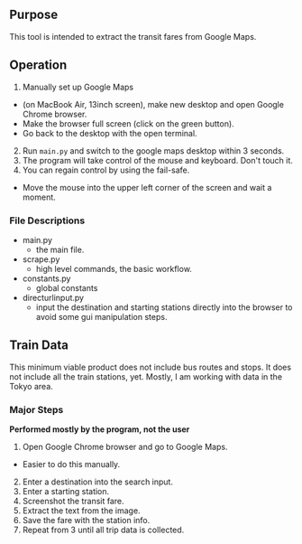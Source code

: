 ## Purpose
This tool is intended to extract the transit fares from Google Maps.

## Operation
1. Manually set up Google Maps
  * (on MacBook Air, 13inch screen), make new desktop and open Google Chrome browser.
  * Make the browser full screen (click on the green button).
  * Go back to the desktop with the open terminal.
2. Run `main.py` and switch to the google maps desktop within 3 seconds.
3. The program will take control of the mouse and keyboard. Don't touch it.
4. You can regain control by using the fail-safe.
  * Move the mouse into the upper left corner of the screen and wait a moment.

### File Descriptions
* main.py
    * the main file.
* scrape.py
    * high level commands, the basic workflow.
* constants.py
    * global constants
* directurlinput.py
    * input the destination and starting stations directly into the browser to avoid some gui manipulation steps.

## Train Data
This minimum viable product does not include bus routes and stops.
It does not include all the train stations, yet.
Mostly, I am working with data in the Tokyo area.


### Major Steps
__Performed mostly by the program, not the user__
1. Open Google Chrome browser and go to Google Maps.
  * Easier to do this manually.
2. Enter a destination into the search input.
3. Enter a starting station.
4. Screenshot the transit fare.
5. Extract the text from the image.
6. Save the fare with the station info.
7. Repeat from 3 until all trip data is collected.
